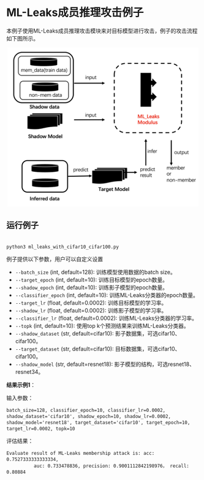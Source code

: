 # ML-Leaks成员推理攻击例子

本例子使用ML-Leaks成员推理攻击模块来对目标模型进行攻击，例子的攻击流程如下图所示。

<p align="center">
  <img src="../../../docs/images/ml_leak_example.png?raw=true" width="500" title="ML-Leaks membershi attack example"/>
</p>

## 运行例子

```shell

python3 ml_leaks_with_cifar10_cifar100.py

```

例子提供以下参数，用户可以自定义设置

- `--batch_size` (int, default=128): 训练模型使用数据的batch size。
- `--target_epoch` (int, default=10): 训练目标模型的epoch数量。
- `--shadow_epoch` (int, default=10): 训练影子模型的epoch数量。
- `--classifier_epoch` (int, default=10): 训练ML-Leaks分类器的epoch数量。
- `--target_lr` (float, default=0.0002): 训练目标模型的学习率。
- `--shadow_lr` (float, default=0.0002): 训练影子模型的学习率。
- `--classifier_lr` (float, default=0.0002): 训练ML-Leaks分类器的学习率。
- `--topk` (int, default=10): 使用top k个预测结果来训练ML-Leaks分类器。
- `--shadow_dataset` (str, default=cifar10): 影子数据集，可选cifar10、cifar100。
- `--target_dataset` (str, default=cifar10): 目标数据集，可选cifar10、cifar100。
- `--shadow_model` (str, default=resnet18): 影子模型的结构，可选resnet18、resnet34。


**结果示例1**：

输入参数：
```shell
batch_size=128, classifier_epoch=10, classifier_lr=0.0002, shadow_dataset='cifar10', shadow_epoch=10, shadow_lr=0.0002, shadow_model='resnet18', target_dataset='cifar10', target_epoch=10, target_lr=0.0002, topk=10
```

评估结果：
```shell
Evaluate result of ML-Leaks membership attack is: acc: 0.7527333333333334,
          auc: 0.733478836, precision: 0.9001112842198976， recall: 0.80884
```